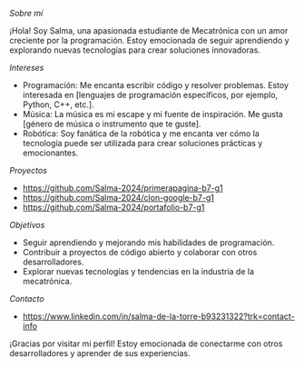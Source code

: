 
*Sobre mí*

¡Hola! Soy Salma, una apasionada estudiante de Mecatrónica con un amor creciente por la programación. Estoy emocionada de seguir aprendiendo y explorando nuevas tecnologías para crear soluciones innovadoras.

*Intereses*

- Programación: Me encanta escribir código y resolver problemas. Estoy interesada en [lenguajes de programación específicos, por ejemplo, Python, C++, etc.].
- Música: La música es mi escape y mi fuente de inspiración. Me gusta [género de música o instrumento que te guste].
- Robótica: Soy fanática de la robótica y me encanta ver cómo la tecnología puede ser utilizada para crear soluciones prácticas y emocionantes.

*Proyectos*

- https://github.com/Salma-2024/primerapagina-b7-g1
- https://github.com/Salma-2024/clon-google-b7-g1
- https://github.com/Salma-2024/portafolio-b7-g1

*Objetivos*

- Seguir aprendiendo y mejorando mis habilidades de programación.
- Contribuir a proyectos de código abierto y colaborar con otros desarrolladores.
- Explorar nuevas tecnologías y tendencias en la industria de la mecatrónica.

*Contacto*

- https://www.linkedin.com/in/salma-de-la-torre-b93231322?trk=contact-info

¡Gracias por visitar mi perfil! Estoy emocionada de conectarme con otros desarrolladores y aprender de sus experiencias.
